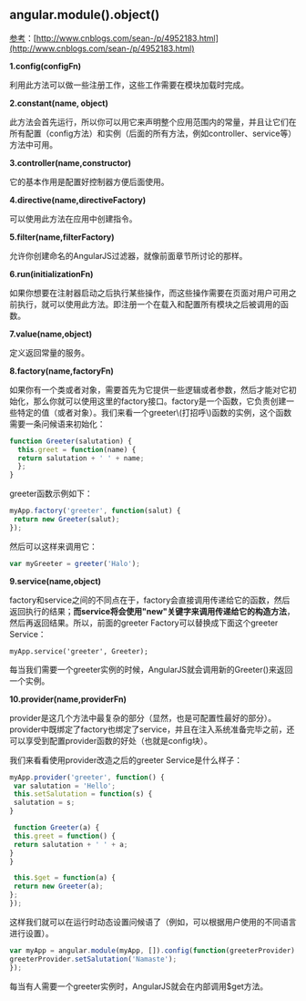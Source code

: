## angular.module\(\).object\(\)

[参考](http://www.cnblogs.com/sean-/p/4952183.html)：[http://www.cnblogs.com/sean-/p/4952183.html](http://www.cnblogs.com/sean-/p/4952183.html)

**1.config\(configFn\)**

利用此方法可以做一些注册工作，这些工作需要在模块加载时完成。

**2.constant\(name, object\)**

此方法会首先运行，所以你可以用它来声明整个应用范围内的常量，并且让它们在所有配置（config方法）和实例（后面的所有方法，例如controller、service等）方法中可用。

**3.controller\(name,constructor\)**

它的基本作用是配置好控制器方便后面使用。

**4.directive\(name,directiveFactory\)**

可以使用此方法在应用中创建指令。

**5.filter\(name,filterFactory\)**

允许你创建命名的AngularJS过滤器，就像前面章节所讨论的那样。

**6.run\(initializationFn\)**

如果你想要在注射器启动之后执行某些操作，而这些操作需要在页面对用户可用之前执行，就可以使用此方法。即注册一个在载入和配置所有模块之后被调用的函数。

**7.value\(name,object\)**

定义返回常量的服务。

**8.factory\(name,factoryFn\)**

如果你有一个类或者对象，需要首先为它提供一些逻辑或者参数，然后才能对它初始化，那么你就可以使用这里的factory接口。factory是一个函数，它负责创建一些特定的值（或者对象）。我们来看一个greeter\\(打招呼\\)函数的实例，这个函数需要一条问候语来初始化：

```js
function Greeter(salutation) {
  this.greet = function(name) {
  return salutation + ' ' + name;
  };
}
```

greeter函数示例如下：

```js
myApp.factory('greeter', function(salut) {
 return new Greeter(salut);
});
```

然后可以这样来调用它：

```js
var myGreeter = greeter('Halo');
```

**9.service\(name,object\)**

factory和service之间的不同点在于，factory会直接调用传递给它的函数，然后返回执行的结果；**而service将会使用"new"关键字来调用传递给它的构造方法**，然后再返回结果。所以，前面的greeter Factory可以替换成下面这个greeter Service：

```
myApp.service('greeter', Greeter);
```

每当我们需要一个greeter实例的时候，AngularJS就会调用新的Greeter\(\)来返回一个实例。

**10.provider\(name,providerFn\)**

provider是这几个方法中最复杂的部分（显然，也是可配置性最好的部分）。provider中既绑定了factory也绑定了service，并且在注入系统准备完毕之前，还可以享受到配置provider函数的好处（也就是config块）。

我们来看看使用provider改造之后的greeter Service是什么样子：

```js
myApp.provider('greeter', function() {
 var salutation = 'Hello';
 this.setSalutation = function(s) {
 salutation = s;
}

 function Greeter(a) {
 this.greet = function() {
 return salutation + ' ' + a;
}
}

 this.$get = function(a) {
 return new Greeter(a);
};
});
```

这样我们就可以在运行时动态设置问候语了（例如，可以根据用户使用的不同语言进行设置）。

```js
var myApp = angular.module(myApp, []).config(function(greeterProvider) {
greeterProvider.setSalutation('Namaste');
});
```

每当有人需要一个greeter实例时，AngularJS就会在内部调用$get方法。

